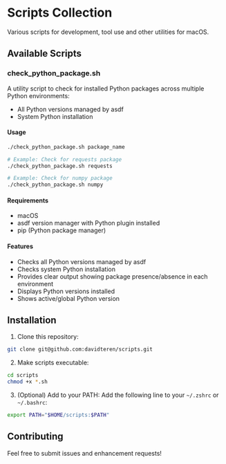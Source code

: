 # Scripts Collection

Various scripts for development, tool use and other utilities for macOS.

## Available Scripts

### check_python_package.sh
A utility script to check for installed Python packages across multiple Python environments:
- All Python versions managed by asdf
- System Python installation

#### Usage
```bash
./check_python_package.sh package_name

# Example: Check for requests package
./check_python_package.sh requests

# Example: Check for numpy package
./check_python_package.sh numpy
```

#### Requirements
- macOS
- asdf version manager with Python plugin installed
- pip (Python package manager)

#### Features
- Checks all Python versions managed by asdf
- Checks system Python installation
- Provides clear output showing package presence/absence in each environment
- Displays Python versions installed
- Shows active/global Python version

## Installation

1. Clone this repository:
```bash
git clone git@github.com:davidteren/scripts.git
```

2. Make scripts executable:
```bash
cd scripts
chmod +x *.sh
```

3. (Optional) Add to your PATH:
Add the following line to your `~/.zshrc` or `~/.bashrc`:
```bash
export PATH="$HOME/scripts:$PATH"
```

## Contributing

Feel free to submit issues and enhancement requests!
